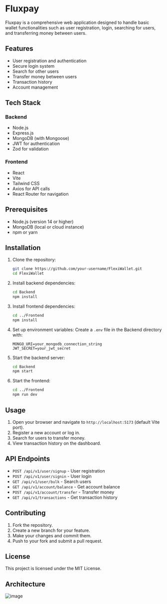 # Fluxpay
Fluxpay is a comprehensive web application designed to handle basic wallet functionalities such as user registration, login, searching for users, and transferring money between users.

## Features

- User registration and authentication
- Secure login system
- Search for other users
- Transfer money between users
- Transaction history
- Account management

## Tech Stack

### Backend
- Node.js
- Express.js
- MongoDB (with Mongoose)
- JWT for authentication
- Zod for validation

### Frontend
- React
- Vite
- Tailwind CSS
- Axios for API calls
- React Router for navigation

## Prerequisites
- Node.js (version 14 or higher)
- MongoDB (local or cloud instance)
- npm or yarn

## Installation

1. Clone the repository:
   ```bash
   git clone https://github.com/your-username/FlexiWallet.git
   cd FlexiWallet
   ```

2. Install backend dependencies:
   ```bash
   cd Backend
   npm install
   ```

3. Install frontend dependencies:
   ```bash
   cd ../Frontend
   npm install
   ```

4. Set up environment variables:
   Create a `.env` file in the Backend directory with:
   ```
   MONGO_URI=your_mongodb_connection_string
   JWT_SECRET=your_jwt_secret
   ```

5. Start the backend server:
   ```bash
   cd Backend
   npm start
   ```

6. Start the frontend:
   ```bash
   cd ../Frontend
   npm run dev
   ```

## Usage

1. Open your browser and navigate to `http://localhost:5173` (default Vite port).
2. Register a new account or log in.
3. Search for users to transfer money.
4. View transaction history on the dashboard.

## API Endpoints

- `POST /api/v1/user/signup` - User registration
- `POST /api/v1/user/signin` - User login
- `GET /api/v1/user/bulk` - Search users
- `GET /api/v1/account/balance` - Get account balance
- `POST /api/v1/account/transfer` - Transfer money
- `GET /api/v1/transactions` - Get transaction history

## Contributing

1. Fork the repository.
2. Create a new branch for your feature.
3. Make your changes and commit them.
4. Push to your fork and submit a pull request.

## License

This project is licensed under the MIT License.

## Architecture
![image](https://github.com/Yash-Gupta-01/FlexiWallet/blob/6e8c079b0a392ebf14356676889ad947d593fc6a/Diagrams/Application%20Architecture.png)
